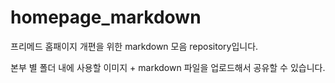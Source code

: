 # homepage_markdown
프리메드 홈패이지 개편을 위한 markdown 모음 repository입니다.

본부 별 폴더 내에
사용할 이미지 + markdown 파일을 업로드해서 공유할 수 있습니다.
